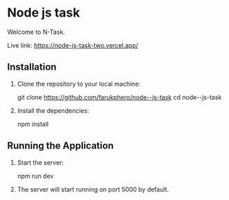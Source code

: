 # Node js task

Welcome to N-Task. 

Live link: https://node-js-task-two.vercel.app/

## Installation

1. Clone the repository to your local machine:

    git clone https://github.com/farukphero/node--js-task
    cd node--js-task
    

2. Install the dependencies:

    npm install

## Running the Application

1. Start the server:

 
   npm run dev
 

2. The server will start running on port 5000 by default.


